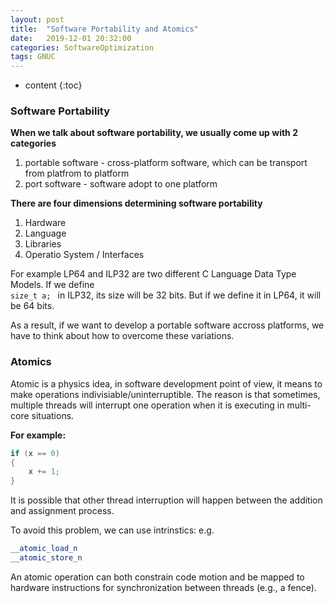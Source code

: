 ```yaml
---
layout: post
title:  "Software Portability and Atomics"
date:   2019-12-01 20:32:00
categories: SoftwareOptimization
tags: GNUC
---
```

* content
{:toc}

### <strong>Software Portability</strong>
<strong>When we talk about software portability, we usually come up with 2 categories</strong>
1. portable software - cross-platform software, which can be transport from platfrom to platform 
2. port software - software adopt to one platform






<strong>There are four dimensions determining software portability</strong>
1. Hardware
2. Language
3. Libraries
4. Operatio  System / Interfaces

For example LP64 and ILP32 are two different C Language Data Type Models. 
If we define <br> ```size_t a; ``` in ILP32, its size will be 32 bits. But if we define it in LP64, it will be 64 bits. 

As a result, if we want to develop a portable software accross platforms, we have to think about how to overcome these variations.

### <strong>Atomics</strong>
Atomic is a physics idea, in software development point of view, it means to make operations indivisiable/uninterruptible. The reason is that sometimes, multiple threads will interrupt one operation when it is executing in multi-core situations.

<strong>For example:</strong>
```c++
if (x == 0)
{
    x += 1;
}
```
It is possible that other thread interruption will happen between the addition and assignment process. 

To avoid this problem, we can use intrinstics:
e.g. 
```c++
__atomic_load_n
__atomic_store_n
```

An atomic operation can both constrain code motion and be mapped to hardware instructions for synchronization between threads (e.g., a fence). 